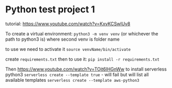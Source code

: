 # Python test project 1

tutorial: https://www.youtube.com/watch?v=KxvKCSwlUv8

To create a virtual environment: 
`python3 -m venv venv`  (or whichever the path to python3 is) where second venv is folder name

to use we need to activate it
`source venvName/bin/activate`

create `requirements.txt` 
then to use it: `pip install -r requirements.txt`

Then https://www.youtube.com/watch?v=TOjt6IHGnWw to install serverless python3
`serverless create --template true` - will fail but will list all available templates
`serverless create --template aws-python3`
